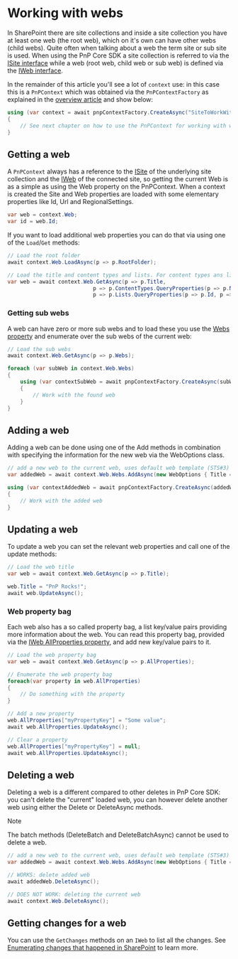 # Working with webs

In SharePoint there are site collections and inside a site collection you have at least one web (the root web), which on it's own can have other webs (child webs). Quite often when talking about a web the term site or sub site is used. When using the PnP Core SDK a site collection is referred to via the [ISite interface](https://pnp.github.io/pnpcore/api/PnP.Core.Model.SharePoint.ISite.html) while a web (root web, child web or sub web) is defined via the [IWeb interface](https://pnp.github.io/pnpcore/api/PnP.Core.Model.SharePoint.IWeb.html).

In the remainder of this article you'll see a lot of `context` use: in this case this is a `PnPContext` which was obtained via the `PnPContextFactory` as explained in the [overview article](readme.md) and show below:

```csharp
using (var context = await pnpContextFactory.CreateAsync("SiteToWorkWith"))
{
    // See next chapter on how to use the PnPContext for working with webs
}
```

## Getting a web

A `PnPContext` always has a reference to the [ISite](https://pnp.github.io/pnpcore/api/PnP.Core.Model.SharePoint.ISite.html) of the underlying site collection and the [IWeb](https://pnp.github.io/pnpcore/api/PnP.Core.Model.SharePoint.IWeb.html) of the connected site, so getting the current Web is as a simple as using the Web property on the PnPContext. When a context is created the Site and Web properties are loaded with some elementary properties like Id, Url and RegionalSettings.

```csharp
var web = context.Web;
var id = web.Id;
```

If you want to load additional web properties you can do that via using one of the `Load`/`Get` methods:

```csharp
// Load the root folder 
await context.Web.LoadAsync(p => p.RootFolder);

// Load the title and content types and lists. For content types ans lists load additional properties
var web = await context.Web.GetAsync(p => p.Title,
                           p => p.ContentTypes.QueryProperties(p => p.Name),
                           p => p.Lists.QueryProperties(p => p.Id, p => p.Title, p => p.DocumentTemplate));
```

### Getting sub webs

A web can have zero or more sub webs and to load these you use the [Webs property](https://pnp.github.io/pnpcore/api/PnP.Core.Model.SharePoint.IWeb.html#collapsible-PnP_Core_Model_SharePoint_IWeb_Webs) and enumerate over the sub webs of the current web:

```csharp
// Load the sub webs
await context.Web.GetAsync(p => p.Webs);

foreach (var subWeb in context.Web.Webs)
{
    using (var contextSubWeb = await pnpContextFactory.CreateAsync(subWeb.Url))
    {
        // Work with the found web
    }
}
```

## Adding a web

Adding a web can be done using one of the Add methods in combination with specifying the information for the new web via the WebOptions class.

```csharp
// add a new web to the current web, uses default web template (STS#3) and default language (1033)
var addedWeb = await context.Web.Webs.AddAsync(new WebOptions { Title = "My web", Url = "myweb" });

using (var contextAddedWeb = await pnpContextFactory.CreateAsync(addedWeb.Url))
{
    // Work with the added web
}
```

## Updating a web

To update a web you can set the relevant web properties and call one of the update methods:

```csharp
// Load the web title
var web = await context.Web.GetAsync(p => p.Title);

web.Title = "PnP Rocks!";
await web.UpdateAsync();
```

### Web property bag

Each web also has a so called property bag, a list key/value pairs providing more information about the web. You can read this property bag, provided via the [IWeb AllProperties property](https://pnp.github.io/pnpcore/api/PnP.Core.Model.SharePoint.IWeb.html#collapsible-PnP_Core_Model_SharePoint_IWeb_AllProperties), and add new key/value pairs to it.

```csharp
// Load the web property bag
var web = await context.Web.GetAsync(p => p.AllProperties);

// Enumerate the web property bag
foreach(var property in web.AllProperties)
{
    // Do something with the property
}

// Add a new property
web.AllProperties["myPropertyKey"] = "Some value";
await web.AllProperties.UpdateAsync();

// Clear a property
web.AllProperties["myPropertyKey"] = null;
await web.AllProperties.UpdateAsync();
```

## Deleting a web

Deleting a web is a different compared to other deletes in PnP Core SDK: you can't delete the "current" loaded web, you can however delete another web using either the Delete or DeleteAsync methods.

> [!Note]
> The batch methods (DeleteBatch and DeleteBatchAsync) cannot be used to delete a web.

```csharp
// add a new web to the current web, uses default web template (STS#3) and default language (1033)
var addedWeb = await context.Web.Webs.AddAsync(new WebOptions { Title = "My web", Url = "myweb" });

// WORKS: delete added web
await addedWeb.DeleteAsync();

// DOES NOT WORK: deleting the current web
await context.Web.DeleteAsync();
```

## Getting changes for a web

You can use the `GetChanges` methods on an `IWeb` to list all the changes. See [Enumerating changes that happened in SharePoint](changes-sharepoint.md) to learn more.
